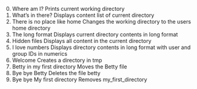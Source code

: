 0. Where am I? Prints current working directory
1. What’s in there? Displays content list of current directory
2. There is no place like home Changes the working directory to the users home directory
3. The long format Displays current directory contents in long format
4. Hidden files Displays all content in the current directory
5. I love numbers  Displays directory contents in long format with user and group IDs in numerics
6. Welcome Creates a directory in tmp
7. Betty in my first directory Moves the Betty file
8. Bye bye Betty Deletes the file betty
9. Bye bye My first directory Removes my_first_directory
